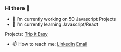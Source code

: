### Hi there 👋

- 🔭 I’m currently working on 50 Javascript Projects
- 🌱 I’m currently learning Javascript/React

Projects: [Trip it Easy](https://tripiteasy.herokuapp.com/)

- 📫 How to reach me:
[LinkedIn](https://www.linkedin.com/in/mo-ar/)
[Email](791600ali@gmail.com)

<!--
**ALLEE9120/ALLEE9120** is a ✨ _special_ ✨ repository because its `README.md` (this file) appears on your GitHub profile.

Here are some ideas to get you started:

- 🔭 I’m currently working on ...
- 🌱 I’m currently learning ...
- 👯 I’m looking to collaborate on ...
- 🤔 I’m looking for help with ...
- 💬 Ask me about ...
- 📫 How to reach me: ...
- 😄 Pronouns: ...
- ⚡ Fun fact: ...
-->
